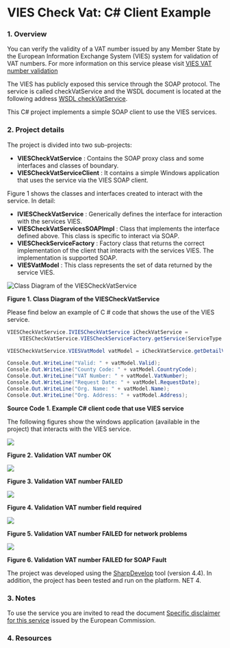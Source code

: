 VIES Check Vat: C# Client Example
===================

### 1. Overview
You can verify the validity of a VAT number issued by any Member State by the European Information Exchange System (VIES) system for validation of VAT numbers. For more information on this service please visit [VIES VAT number validation](http://ec.europa.eu/taxation_customs/vies/)

The VIES has publicly exposed this service through the SOAP protocol. The service is called checkVatService and the WSDL document is located at the following address [WSDL checkVatService](http://ec.europa.eu/taxation_customs/vies/checkVatService.wsdl).

This C# project implements a simple SOAP client to use the VIES services.

### 2. Project details
The project is divided into two sub-projects:
* **VIESCheckVatService** : Contains the SOAP proxy class and some interfaces and classes of boundary.
* **VIESCheckVatServiceClient** : It contains a simple Windows application that uses the service via the VIES SOAP client.

Figure 1 shows the classes and interfaces created to interact with the service. In detail:
* **IVIESCheckVatService** : Generically defines the interface for interaction with the services VIES.
* **VIESCheckVatServicesSOAPImpl** : Class that implements the interface defined above. This class is specific to interact via SOAP.
* **VIESCheckServiceFactory** : Factory class that returns the correct implementation of the client that interacts with the services VIES. The implementation is supported SOAP.
* **VIESVatModel** : This class represents the set of data returned by the service VIES.

![](http://www.dontesta.it/blog/wp-content/uploads/2014/07/VIESCheckVatServiceClassDiagram_1.png "Class Diagram of the VIESCheckVatService")

**Figure 1. Class Diagram of the VIESCheckVatService**


Please find below an example of C # code that shows the use of the VIES service.

```C#
VIESCheckVatService.IVIESCheckVatService iCheckVatService =
    VIESCheckVatService.VIESCheckServiceFactory.getService(ServiceType.SOAP);

VIESCheckVatService.VIESVatModel vatModel = iCheckVatService.getDetailVAT("IT", "01983251678");

Console.Out.WriteLine("Valid: " + vatModel.Valid);
Console.Out.WriteLine("County Code: " + vatModel.CountryCode);
Console.Out.WriteLine("VAT Number: " + vatModel.VatNumber);
Console.Out.WriteLine("Request Date: " + vatModel.RequestDate);
Console.Out.WriteLine("Org. Name: " + vatModel.Name);
Console.Out.WriteLine("Org. Address: " + vatModel.Address);

```
**Source Code 1. Example C# client code that use VIES service**

The following figures show the windows application (available in the project) that interacts with the VIES service.

![](http://www.dontesta.it/blog/wp-content/uploads/2014/07/VIESCheckVatServiceClient_1.png)

**Figure 2. Validation VAT number OK**

![](http://www.dontesta.it/blog/wp-content/uploads/2014/07/VIESCheckVatServiceClient_2.png)

**Figure 3. Validation VAT number FAILED**

![](http://www.dontesta.it/blog/wp-content/uploads/2014/07/VIESCheckVatServiceClient_3.png)

**Figure 4. Validation VAT number field required**

![](http://www.dontesta.it/blog/wp-content/uploads/2014/07/VIESCheckVatServiceClient_4.png)

**Figure 5. Validation VAT number FAILED for network problems**

![](http://www.dontesta.it/blog/wp-content/uploads/2014/07/VIESCheckVatServiceClient_5.png)

**Figure 6. Validation VAT number FAILED for SOAP Fault**

The project was developed using the [SharpDevelop](http://www.icsharpcode.net/) tool (version 4.4). In addition, the project has been tested and run on the platform. NET 4.

### 3. Notes
To use the service you are invited to read the document [Specific disclaimer for this service](http://ec.europa.eu/taxation_customs/vies/disclaimer.html) issued by the European Commission.

### 4. Resources
